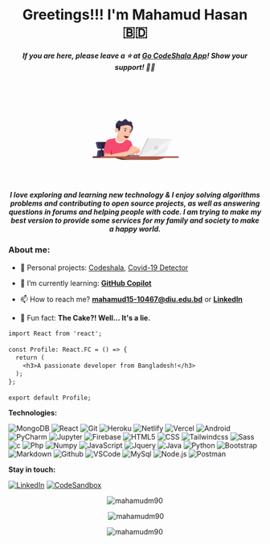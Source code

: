 <h1 align='center'>Greetings!!! I'm Mahamud Hasan 🇧🇩 </h1>
 

<h5 align='center'>If you are here, please leave a ⭐️ at <a href='https://code-shala.netlify.app/'>Go
CodeShala App</a>! Show your support! 👍🏻</h6>


<div align="center"> 
  <img width="255" src="https://github.com/MahamudM90/MahamudM90/blob/main/preview/programer.gif">
</div>
<h5 align='center'>I love exploring and learning new technology & I enjoy solving algorithms problems and contributing to open source projects, as well as answering questions in forums and helping people with code. I am trying to make my best version to provide some services for my family and society to make a happy world.</h6>


 ### About me:

- 🔭 Personal projects: [Codeshala](https://github.com/MahamudM90/CodeShala),
  [Covid-19 Detector](https://github.com/MahamudM90/COVID-19-DETECTOR)

- 🌱 I’m currently learning: **[GitHub Copilot](https://github.com/github/copilot-preview)**

- 📫 How to reach me? **mahamud15-10467@diu.edu.bd**
  or **[LinkedIn](https://www.linkedin.com/in/mahamudm90/)**

- 🎂 Fun fact: **The Cake?! Well... It's a lie.**


 
```tsx
import React from 'react';

const Profile: React.FC = () => {
  return (
    <h3>A passionate developer from Bangladesh!</h3>
  );
};

export default Profile;
```


**Technologies:**

![MongoDB](https://img.shields.io/badge/-MongoDB-000?&logo=mongodb&logoColor=47A248)
![React](https://img.shields.io/badge/-React-000?&logo=React)
![Git](https://img.shields.io/badge/-Git-000?&logo=git&logoColor=F05032)
![Heroku](https://img.shields.io/badge/-Heroku-000?&logo=Heroku)
![Netlify](https://img.shields.io/badge/-Netlify-000?&logo=Netlify)
![Vercel](https://img.shields.io/badge/-Vercel-000?&logo=Vercel&logoColor=FCC624)
![Android](https://img.shields.io/badge/-Android-000?&logo=Android&logoColor=FCC624)
![PyCharm](https://img.shields.io/badge/-PyCharm-000?&logo=gradle&logoColor=02303A)
![Jupyter](https://img.shields.io/badge/-Jupyter-000?&logo=jupyter&logoColor=FF9900)
![Firebase](https://img.shields.io/badge/-Firebase-000?&logo=firebase&logoColor=0052CC)
![HTML5](https://img.shields.io/badge/-HTML5-000?&logo=html5&logoColor=E34F26)
![CSS](https://img.shields.io/badge/-CSS-000?&logo=css3&logoColor=1572B6)
![Tailwindcss](https://img.shields.io/badge/-Tailwindcss-000?&logo=Tailwindcss)
![Sass](https://img.shields.io/badge/-Sass-000?&logo=sass)
![c](https://img.shields.io/badge/-c-000?&logo=c)
![Php](https://img.shields.io/badge/-Php-000?&logo=Php&logoColor=007ACC)
![Numpy](https://img.shields.io/badge/-Numpy-000?&logo=Numpy&logoColor=B62829)
![JavaScript](https://img.shields.io/badge/-JavaScript-000?&logo=JavaScript&logoColor=ddc508)
![Jquery](https://img.shields.io/badge/-Jquery-000?&logo=JQUERY&logoColor=4479A1)
![Java](https://img.shields.io/badge/-Java-000?&logo=Java&logoColor=B62829)
![Python](https://img.shields.io/badge/-Python-000?&logo=Python&logoColor=B62829)
![Bootstrap](https://img.shields.io/badge/-Bootstrap-000?&logo=C%20sharp&logoColor=68217A)
![Markdown](https://img.shields.io/badge/-Markdown%20-000?&logo=Markdown&logoColor=FC444F)
![Github](https://img.shields.io/badge/-Github-000?&logo=Github&logoColor=179EDC)
![VSCode](https://img.shields.io/badge/-VSCode-000?&logo=Visual%20Studio%20Code&logoColor=007ACC)
![MySql](https://img.shields.io/badge/-MySql-000?&logo=MySQL&logoColor=4479A1)
![Node.js](https://img.shields.io/badge/-Node-000?&logo=node.js)
![Postman](https://img.shields.io/badge/-Postman-000?&logo=gradle&logoColor=02303A)


**Stay in touch:**

[![LinkedIn](https://img.shields.io/badge/-LinkedIn-000?&logo=LinkedIn&logoColor=0077B5)](https://www.linkedin.com/in/mahamudm90/)
[![CodeSandbox](https://img.shields.io/badge/-CodeSandbox-000?&logo=CodeSandbox&logoColor=ffffff)](https://codesandbox.com/alvaro%20israel%20nunes%20leite)

<div align="center">
  <p><img src="https://github-readme-stats.vercel.app/api/top-langs?username=mahamudm90&show_icons=true&locale=en&layout=compact" alt="mahamudm90" /></p>
 </div>

<div align="center">
  <p>&nbsp;<img src="https://github-readme-stats.vercel.app/api?username=mahamudm90&show_icons=true&locale=en" alt="mahamudm90" /></p>
 </div>

<div align="center"> 
 <p><img src="https://github-readme-streak-stats.herokuapp.com/?user=mahamudm90&" alt="mahamudm90" /></p>
 </div>



